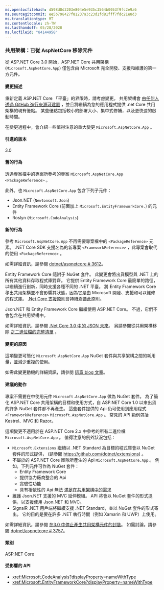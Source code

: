 ```yaml
---
ms.openlocfilehash: d598d8d3203e804e5e935c3564b0053f9fc2e9a6
ms.sourcegitcommit: ee5b798427f81237a3c23d1fd81fff7fdc21e8d3
ms.translationtype: MT
ms.contentlocale: zh-TW
ms.lasthandoff: 05/28/2020
ms.locfileid: "84144958"
---
```

### <a name="shared-framework-assemblies-removed-from-microsoftaspnetcoreapp"></a>共用架構：已從 AspNetCore 移除元件

從 ASP.NET Core 3.0 開始，ASP.NET Core 共用架構 (`Microsoft.AspNetCore.App`) 僅包含由 Microsoft 完全開發、支援和維護的第一方元件。

#### <a name="change-description"></a>變更描述

重新定義 ASP.NET Core 「平臺」的界限時，請考慮變更。 共用架構會 [由任何人透過 GitHub 進行來源可建置](https://github.com/dotnet/source-build) ，並且將繼續為您的應用程式提供 .net Core 共用架構的現有優點。 某些優點包括較小的部署大小、集中式修補，以及更快速的啟動時間。

在變更過程中，會介紹一些值得注意的重大變更 `Microsoft.AspNetCore.App` 。

#### <a name="version-introduced"></a>引進的版本

3.0

#### <a name="old-behavior"></a>舊的行為

透過專案檔中的專案所參考的專案 `Microsoft.AspNetCore.App` `<PackageReference>` 。

此外，也 `Microsoft.AspNetCore.App` 包含下列子元件：

- Json.NET (`Newtonsoft.Json`) 
- Entity Framework Core (前面加上 `Microsoft.EntityFrameworkCore.`) 的元件
- Roslyn (`Microsoft.CodeAnalysis`) 

#### <a name="new-behavior"></a>新的行為

參考 `Microsoft.AspNetCore.App` 不再需要專案檔中的 `<PackageReference>` 元素。 .NET Core SDK 支援名為的新專案 `<FrameworkReference>` ，此專案會取代的使用 `<PackageReference>` 。

如需詳細資訊，請參閱 [dotnet/aspnetcore # 3612](https://github.com/dotnet/aspnetcore/issues/3612)。

Entity Framework Core 隨附于 NuGet 套件。 此變更會將出貨模型與 .NET 上的所有其他資料存取程式庫對齊。 它提供 Entity Framework Core 最簡單的路徑，以繼續進行創新，同時支援各種不同的 .NET 平臺。 將 Entity Framework Core 移出共用架構並不會影響其狀態，因為它是由 Microsoft 開發、支援和可以維修的程式庫。 [.Net Core 支援原則](https://dotnet.microsoft.com/platform/support/policy/dotnet-core)會持續涵蓋此原則。

Json.NET 和 Entity Framework Core 繼續使用 ASP.NET Core。 不過，它們不會包含在共用架構中。

如需詳細資訊，請參閱 [.Net Core 3.0 中的 JSON 未來](https://github.com/dotnet/announcements/issues/90)。 另請參閱從共用架構移除 [之二進位檔的完整清單](https://github.com/dotnet/aspnetcore/issues/3755) 。

#### <a name="reason-for-change"></a>變更的原因

這項變更可簡化 `Microsoft.AspNetCore.App` NuGet 套件與共享架構之間的耗用量，並減少重複的使用。

如需此變更動機的詳細資訊，請參閱 [這篇 blog 文章](https://devblogs.microsoft.com/aspnet/a-first-look-at-changes-coming-in-asp-net-core-3-0/)。

#### <a name="recommended-action"></a>建議的動作

專案不需要在中使用元件 `Microsoft.AspNetCore.App` 做為 NuGet 套件。 為了簡化 ASP.NET Core 共用架構的目標和使用方式，自 ASP.NET Core 1.0 以來出貨的許多 NuGet 套件都不再產生。 這些套件提供的 Api 仍可使用到應用程式 `<FrameworkReference>` `Microsoft.AspNetCore.App` 。 常見的 API 範例包括 Kestrel、MVC 和 Razor。

這項變更不適用於在 ASP.NET Core 2.x 中參考的所有二進位檔 `Microsoft.AspNetCore.App` 。 值得注意的例外狀況包括：

- `Microsoft.Extensions` 繼續以 .NET Standard 為目標的程式庫會以 NuGet 套件的形式提供， (請參閱 <https://github.com/dotnet/extensions>) 。
- 不屬於的 ASP.NET Core 團隊所產生的 Api `Microsoft.AspNetCore.App` 。 例如，下列元件可作為 NuGet 套件：
  - Entity Framework Core
  - 提供協力廠商整合的 Api
  - 實驗性功能
  - 具有相依性的 Api 無法 [滿足在共用架構中的需求](https://github.com/dotnet/aspnetcore/blob/4e44e5bcbedd961cc0d4f6b846699c7c494f5597/docs/SharedFramework.md)
- 維護 Json.NET 支援的 MVC 延伸模組。 API 將會以 NuGet 套件的形式提供，以支援使用 Json.NET 和 MVC。
- SignalR .NET 用戶端將繼續支援 .NET Standard，並以 NuGet 套件的形式寄出。 它的目的是要在許多 .NET 執行時間（例如 Xamarin 和 UWP）上使用。

如需詳細資訊，請參閱 [在3.0 中停止產生共用架構元件的封裝](https://github.com/dotnet/aspnetcore/issues/3756)。 如需討論，請參閱 [dotnet/aspnetcore # 3757](https://github.com/dotnet/aspnetcore/issues/3757)。

#### <a name="category"></a>類別

ASP.NET Core

#### <a name="affected-apis"></a>受影響的 API

- <xref:Microsoft.CodeAnalysis?displayProperty=nameWithType>
- <xref:Microsoft.EntityFrameworkCore?displayProperty=nameWithType>

<!--

#### Affected APIs

- `N:Microsoft.CodeAnalysis`
- `N:Microsoft.EntityFrameworkCore`

-->
